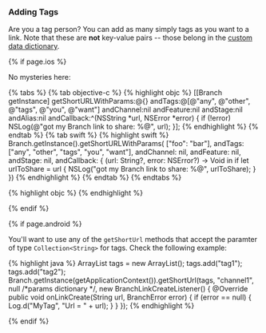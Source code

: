 ### Adding Tags

Are you a tag person? You can add as many simply tags as you want to a link. Note that these are **not** key-value pairs -- those belong in the [custom data dictionary](/domains/links_and_sharing/{{page.platform}}/#attaching-custom-data-to-links).

<!--- iOS -->
{% if page.ios %}

No mysteries here:

{% tabs %}
{% tab objective-c %}
{% highlight objc %}
[[Branch getInstance] getShortURLWithParams:@{}
                                    andTags:@[@"any", @"other", @"tags", @"you", @"want"]
                                 andChannel:nil
                                 andFeature:nil
                                   andStage:nil
                                   andAlias:nil
                                andCallback:^(NSString *url, NSError *error) {
    if (!error) NSLog(@"got my Branch link to share: %@", url);
}];
{% endhighlight %}
{% endtab %}
{% tab swift %}
{% highlight swift %}
Branch.getInstance().getShortURLWithParams( ["foo": "bar"],
                                            andTags: ["any", "other", "tags", "you", "want"],
                                            andChannel: nil,
                                            andFeature: nil,
                                            andStage: nil,
                                            andCallback: { (url: String?, error: NSError?) -> Void in
    if let urlToShare = url {
        NSLog("got my Branch link to share: %@", urlToShare);
    }
})
{% endhighlight %}
{% endtab %}
{% endtabs %}


{% highlight objc %}
{% endhighlight %}

{% endif %}
<!--- /iOS -->


<!--- Android -->
{% if page.android %}

You'll want to use any of the `getShortUrl` methods that accept the paramter of type `Collection<String>` for tags. Check the following example:

{% highlight java %}
ArrayList<String> tags = new ArrayList<String>();
tags.add("tag1");
tags.add("tag2");
Branch.getInstance(getApplicationContext()).getShortUrl(tags, "channel1", null /*params dictionary */, new BranchLinkCreateListener() {
	@Override
	public void onLinkCreate(String url, BranchError error) {
		if (error == null) {
		    Log.d("MyTag", "Url = " + url);
		}
	}
});
{% endhighlight %}

{% endif %}
<!--- /Android -->
